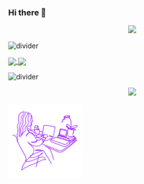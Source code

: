 ### Hi there 👋

<p align="center">
  
  <img src="https://github.com/sofijacom/sofijacom/assets/107557749/c4abfbc2-02d4-4a79-a75f-24e948bf83ee" />
  
</p>

![divider](https://github.com/sofijacom/sofijacom/assets/107557749/7440f266-bfb2-4f41-b219-bcda799be1e9)
   

<a href="https://github.com/sofijacom/KLA-HyprlandCE">
  <img height=165 align="center" src="https://github-readme-stats.vercel.app/api?username=sofijacom&theme=jolly&count_private=true&show_icons=true" />
</a>
<a href="https://github.com/sofijacom/KLV-HyprlandCE">
  <img height=165 align="center" src="https://github-readme-stats.vercel.app/api/top-langs/?username=sofijacom&layout=compact&theme=jolly&langs_count=8&hide=html)](https://github.com/anuraghazra/github-readme-stats"&card_width=200 />
</a>

![divider](https://github.com/sofijacom/sofijacom/assets/107557749/8906b032-df97-414e-a422-12cd76bfd111) 

<p align="center">  
  <img height=165 src="http://github-profile-summary-cards.vercel.app/api/cards/profile-details?username=sofijacom&theme=jolly&langs_count" />
</p>

<img align='left' src="https://github.com/sofijacom/sofijacom/blob/main/readme.png" width="150">

<p align="center"> 
  <img src="https://readme-typing-svg.herokuapp.com?font=Roboto+Slab&color=%237E3ACE&size=30&center=true&vCenter=true&width=450&lines=Thank+you+for+visiting+!+💗)](https://git.io/typing-svg) />
</p> 

<!--
**sofijacom/sofijacom** is a ✨ _special_ ✨ repository because its `README.md` (this file) appears on your GitHub profile.

Here are some ideas to get you started:

- 🔭 I’m currently working on ...
- 🌱 I’m currently learning ...
- 👯 I’m looking to collaborate on ...
- 🤔 I’m looking for help with ...
- 💬 Ask me about ...
- 📫 How to reach me: ...
- 😄 Pronouns: ...
- ⚡ Fun fact: ...
-->
